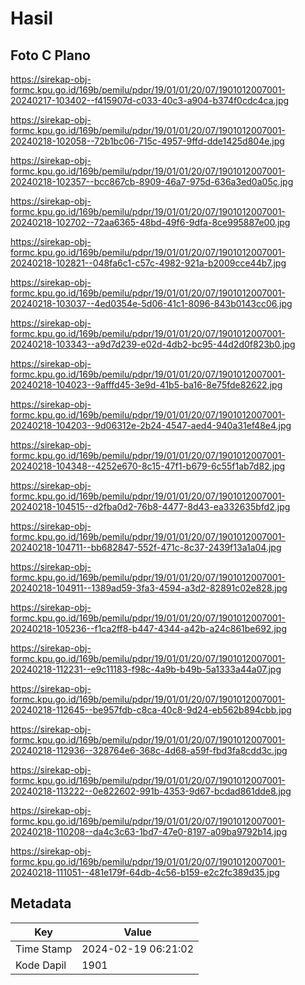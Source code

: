 # Hasil

## Foto C Plano

https://sirekap-obj-formc.kpu.go.id/169b/pemilu/pdpr/19/01/01/20/07/1901012007001-20240217-103402--f415907d-c033-40c3-a904-b374f0cdc4ca.jpg

https://sirekap-obj-formc.kpu.go.id/169b/pemilu/pdpr/19/01/01/20/07/1901012007001-20240218-102058--72b1bc06-715c-4957-9ffd-dde1425d804e.jpg

https://sirekap-obj-formc.kpu.go.id/169b/pemilu/pdpr/19/01/01/20/07/1901012007001-20240218-102357--bcc867cb-8909-46a7-975d-636a3ed0a05c.jpg

https://sirekap-obj-formc.kpu.go.id/169b/pemilu/pdpr/19/01/01/20/07/1901012007001-20240218-102702--72aa6365-48bd-49f6-9dfa-8ce995887e00.jpg

https://sirekap-obj-formc.kpu.go.id/169b/pemilu/pdpr/19/01/01/20/07/1901012007001-20240218-102821--048fa6c1-c57c-4982-921a-b2009cce44b7.jpg

https://sirekap-obj-formc.kpu.go.id/169b/pemilu/pdpr/19/01/01/20/07/1901012007001-20240218-103037--4ed0354e-5d06-41c1-8096-843b0143cc06.jpg

https://sirekap-obj-formc.kpu.go.id/169b/pemilu/pdpr/19/01/01/20/07/1901012007001-20240218-103343--a9d7d239-e02d-4db2-bc95-44d2d0f823b0.jpg

https://sirekap-obj-formc.kpu.go.id/169b/pemilu/pdpr/19/01/01/20/07/1901012007001-20240218-104023--9afffd45-3e9d-41b5-ba16-8e75fde82622.jpg

https://sirekap-obj-formc.kpu.go.id/169b/pemilu/pdpr/19/01/01/20/07/1901012007001-20240218-104203--9d06312e-2b24-4547-aed4-940a31ef48e4.jpg

https://sirekap-obj-formc.kpu.go.id/169b/pemilu/pdpr/19/01/01/20/07/1901012007001-20240218-104348--4252e670-8c15-47f1-b679-6c55f1ab7d82.jpg

https://sirekap-obj-formc.kpu.go.id/169b/pemilu/pdpr/19/01/01/20/07/1901012007001-20240218-104515--d2fba0d2-76b8-4477-8d43-ea332635bfd2.jpg

https://sirekap-obj-formc.kpu.go.id/169b/pemilu/pdpr/19/01/01/20/07/1901012007001-20240218-104711--bb682847-552f-471c-8c37-2439f13a1a04.jpg

https://sirekap-obj-formc.kpu.go.id/169b/pemilu/pdpr/19/01/01/20/07/1901012007001-20240218-104911--1389ad59-3fa3-4594-a3d2-82891c02e828.jpg

https://sirekap-obj-formc.kpu.go.id/169b/pemilu/pdpr/19/01/01/20/07/1901012007001-20240218-105236--f1ca2ff8-b447-4344-a42b-a24c861be692.jpg

https://sirekap-obj-formc.kpu.go.id/169b/pemilu/pdpr/19/01/01/20/07/1901012007001-20240218-112231--e9c11183-f98c-4a9b-b49b-5a1333a44a07.jpg

https://sirekap-obj-formc.kpu.go.id/169b/pemilu/pdpr/19/01/01/20/07/1901012007001-20240218-112645--be957fdb-c8ca-40c8-9d24-eb562b894cbb.jpg

https://sirekap-obj-formc.kpu.go.id/169b/pemilu/pdpr/19/01/01/20/07/1901012007001-20240218-112936--328764e6-368c-4d68-a59f-fbd3fa8cdd3c.jpg

https://sirekap-obj-formc.kpu.go.id/169b/pemilu/pdpr/19/01/01/20/07/1901012007001-20240218-113222--0e822602-991b-4353-9d67-bcdad861dde8.jpg

https://sirekap-obj-formc.kpu.go.id/169b/pemilu/pdpr/19/01/01/20/07/1901012007001-20240218-110208--da4c3c63-1bd7-47e0-8197-a09ba9792b14.jpg

https://sirekap-obj-formc.kpu.go.id/169b/pemilu/pdpr/19/01/01/20/07/1901012007001-20240218-111051--481e179f-64db-4c56-b159-e2c2fc389d35.jpg


## Metadata

| Key        | Value               |
| ---------- | ------------------- |
| Time Stamp | 2024-02-19 06:21:02 |
| Kode Dapil | 1901                |



